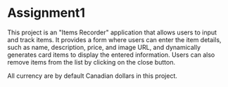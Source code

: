 # Assignment1
This project is an "Items Recorder" application that allows users to input and track items. It provides a form where users can enter the item details, such as name, description, price, and image URL, and dynamically generates card items to display the entered information. Users can also remove items from the list by clicking on the close button.

All currency are by default Canadian dollars in this project.
